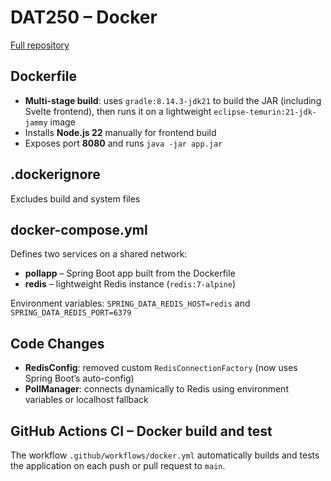 # DAT250 – Docker

[Full repository](https://github.com/erlendandre/dat250-assignment2)

## Dockerfile
- **Multi-stage build**: uses `gradle:8.14.3-jdk21` to build the JAR (including Svelte frontend), then runs it on a lightweight `eclipse-temurin:21-jdk-jammy` image
- Installs **Node.js 22** manually for frontend build
- Exposes port **8080** and runs `java -jar app.jar`

## .dockerignore
Excludes build and system files


## docker-compose.yml
Defines two services on a shared network:
- **pollapp** – Spring Boot app built from the Dockerfile 
- **redis** – lightweight Redis instance (`redis:7-alpine`)

Environment variables: `SPRING_DATA_REDIS_HOST=redis` and `SPRING_DATA_REDIS_PORT=6379`


## Code Changes
- **RedisConfig**: removed custom `RedisConnectionFactory` (now uses Spring Boot’s auto-config)
- **PollManager**: connects dynamically to Redis using environment variables or localhost fallback


## GitHub Actions CI – Docker build and test
The workflow `.github/workflows/docker.yml` automatically builds and tests the application on each push or pull request to `main`.